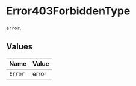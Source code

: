 # Error403ForbiddenType

`error`.


## Values

| Name    | Value   |
| ------- | ------- |
| `Error` | error   |